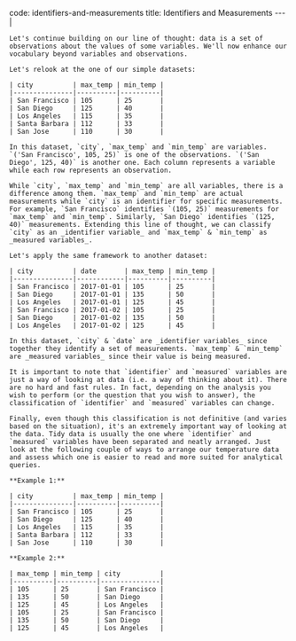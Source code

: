 code: identifiers-and-measurements
title: Identifiers and Measurements
--- |

    Let's continue building on our line of thought: data is a set of observations about the values of some variables. We'll now enhance our vocabulary beyond variables and observations.

    Let's relook at the one of our simple datasets:

    | city          | max_temp | min_temp |
    |---------------|----------|----------|
    | San Francisco | 105      | 25       |
    | San Diego     | 125      | 40       |
    | Los Angeles   | 115      | 35       |
    | Santa Barbara | 112      | 33       |
    | San Jose      | 110      | 30       |

    In this dataset, `city`, `max_temp` and `min_temp` are variables. `('San Francisco', 105, 25)` is one of the observations. `('San Diego', 125, 40)` is another one. Each column represents a variable while each row represents an observation.

    While `city`, `max_temp` and `min_temp` are all variables, there is a difference among them. `max_temp` and `min_temp` are actual measurements while `city` is an identifier for specific measurements. For example, `San Francisco` identifies `(105, 25)` measurements for `max_temp` and `min_temp`. Similarly, `San Diego` identifies `(125, 40)` measurements. Extending this line of thought, we can classify `city` as an _identifier variable_ and `max_temp` & `min_temp` as _measured variables_.

    Let's apply the same framework to another dataset:

    | city          | date       | max_temp | min_temp |
    |---------------|------------|----------|----------|
    | San Francisco | 2017-01-01 | 105      | 25       |
    | San Diego     | 2017-01-01 | 135      | 50       |
    | Los Angeles   | 2017-01-01 | 125      | 45       |
    | San Francisco | 2017-01-02 | 105      | 25       |
    | San Diego     | 2017-01-02 | 135      | 50       |
    | Los Angeles   | 2017-01-02 | 125      | 45       |

    In this dataset, `city` & `date` are _identifier variables_ since together they identify a set of measurements. `max_temp` & `min_temp` are _measured variables_ since their value is being measured.

    It is important to note that `identifier` and `measured` variables are just a way of looking at data (i.e. a way of thinking about it). There are no hard and fast rules. In fact, depending on the analysis you wish to perform (or the question that you wish to answer), the classification of `identifier` and `measured` variables can change.

    Finally, even though this classification is not definitive (and varies based on the situation), it's an extremely important way of looking at the data. Tidy data is usually the one where `identifier` and `measured` variables have been separated and neatly arranged. Just look at the following couple of ways to arrange our temperature data and assess which one is easier to read and more suited for analytical queries.

    **Example 1:**

    | city          | max_temp | min_temp |
    |---------------|----------|----------|
    | San Francisco | 105      | 25       |
    | San Diego     | 125      | 40       |
    | Los Angeles   | 115      | 35       |
    | Santa Barbara | 112      | 33       |
    | San Jose      | 110      | 30       |

    **Example 2:**

    | max_temp | min_temp | city          |
    |----------|----------|---------------|
    | 105      | 25       | San Francisco |
    | 135      | 50       | San Diego     |
    | 125      | 45       | Los Angeles   |
    | 105      | 25       | San Francisco |
    | 135      | 50       | San Diego     |
    | 125      | 45       | Los Angeles   |
